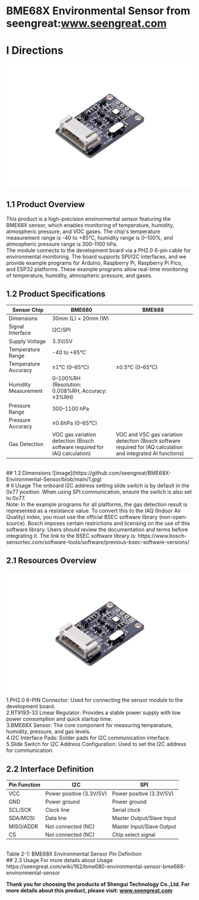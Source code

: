 BME68X Environmental Sensor from seengreat:www.seengreat.com
 =======================================
# Ⅰ Directions
![image](https://github.com/seengreat/BME68X-Environmental-Sensor/blob/main/1.jpg)<br>
## 1.1 Product Overview
This product is a high-precision environmental sensor featuring the BME68X sensor, which enables monitoring of temperature, humidity, atmospheric pressure, and VOC gases. The chip's temperature measurement range is -40 to +85°C, humidity range is 0–100%, and atmospheric pressure range is 300–1100 hPa.<br>
The module connects to the development board via a PH2.0 6-pin cable for environmental monitoring. The board supports SPI/I2C interfaces, and we provide example programs for Arduino, Raspberry Pi, Raspberry Pi Pico, and ESP32 platforms. These example programs allow real-time monitoring of temperature, humidity, atmospheric pressure, and gases.<br>

## 1.2 Product Specifications
|Sensor Chip|BME680|BME688|
|-------------|---------|---------|
|Dimensions|30mm (L) × 20mm (W)| |
|Signal Interface|I2C/SPI| |
|Supply Voltage|3.3V/5V| |
|Temperature Range|-40 to +85℃| |
|Temperature Accuracy| ±1℃ (0–65℃)|±0.5℃ (0–65℃)|
|Humidity Measurement|0–100%RH (Resolution: 0.008%RH, Accuracy: ±3%RH)| |
|Pressure Range|300–1100 hPa| |
|Pressure Accuracy|±0.6hPa (0–65℃)| |
|Gas Detection|VOC gas variation detection (Bosch software required for IAQ calculation)|VOC and VSC gas variation detection (Bosch software required for IAQ calculation and integrated AI functions)|
<br>
## 1.3 Dimensions
![image](https://github.com/seengreat/BME68X-Environmental-Sensor/blob/main/1.jpg)<br>
# Ⅱ Usage
The onboard I2C address setting slide switch is by default in the 0x77 position. When using SPI communication, ensure the switch is also set to 0x77.<br>
Note: In the example programs for all platforms, the gas detection result is represented as a resistance value. To convert this to the IAQ (Indoor Air Quality) index, you must use the official BSEC software library (non-open-source). Bosch imposes certain restrictions and licensing on the use of this software library. Users should review the documentation and terms before integrating it. The link to the BSEC software library is: https://www.bosch-sensortec.com/software-tools/software/previous-bsec-software-versions/<br>

## 2.1 Resources Overview
![image](https://github.com/seengreat/BME68X-Environmental-Sensor/blob/main/1.jpg)<br>
1.PH2.0 6-PIN Connector: Used for connecting the sensor module to the development board.<br>
2.RT9193-33 Linear Regulator: Provides a stable power supply with low power consumption and quick startup time.<br>
3.BME68X Sensor: The core component for measuring temperature, humidity, pressure, and gas levels.<br>
4.I2C Interface Pads: Solder pads for I2C communication interface.<br>
5.Slide Switch for I2C Address Configuration: Used to set the I2C address for communication.<br>
## 2.2 Interface Definition
|Pin Function|I2C|SPI|
|--------------|---|----|
|VCC|Power positive (3.3V/5V)|Power positive (3.3V/5V)|
|GND|Power ground|Power ground|
|SCL/SCK|Clock line|Serial clock|
|SDA/MOSI|Data line|Master Output/Slave Input
|MISO/ADDR|Not connected (NC)|Master Input/Slave Output|
|CS|Not connected (NC)|Chip select signal|
<br>
Table 2-1: BME68X Environmental Sensor Pin Definition<br>
## 2.3 Usage
For more details about Usage<br>
https://seengreat.com/wiki/162/bme680-environmental-sensor-bme688-environmental-sensor<br>

__Thank you for choosing the products of Shengui Technology Co.,Ltd. For more details about this product, please visit:
www.seengreat.com__
